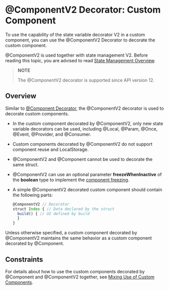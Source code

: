 # \@ComponentV2 Decorator: Custom Component

To use the capability of the state variable decorator V2 in a custom component, you can use the \@ComponentV2 Decorator to decorate the custom component.


\@ComponentV2 is used together with state management V2. Before reading this topic, you are advised to read [State Management Overview](./arkts-state-management-overview.md).

>**NOTE**
>
>The \@ComponentV2 decorator is supported since API version 12.
>


## Overview

Similar to [\@Component Decorator](arkts-create-custom-components.md), the \@ComponentV2 decorator is used to decorate custom components.

- In the custom component decorated by \@ComponentV2, only new state variable decorators can be used, including \@Local, \@Param, \@Once, \@Event, \@Provider, and \@Consumer.
- Custom components decorated by \@ComponentV2 do not support component reuse and LocalStorage.
- \@ComponentV2 and \@Component cannot be used to decorate the same struct.
- \@ComponentV2 can use an optional parameter **freezeWhenInactive** of the **boolean** type to implement the [component freezing](arkts-custom-components-freezeV2.md).

- A simple \@ComponentV2 decorated custom component should contain the following parts:

    ```ts
    @ComponentV2 // Decorator
    struct Index { // Data declared by the struct
      build() { // UI defined by build
      }
    }
    ```

Unless otherwise specified, a custom component decorated by \@ComponentV2 maintains the same behavior as a custom component decorated by \@Component.

## Constraints

For details about how to use the custom components decorated by \@Component and \@ComponentV2 together, see [Mixing Use of Custom Components](./arkts-custom-component-mixed-scenarios.md).
